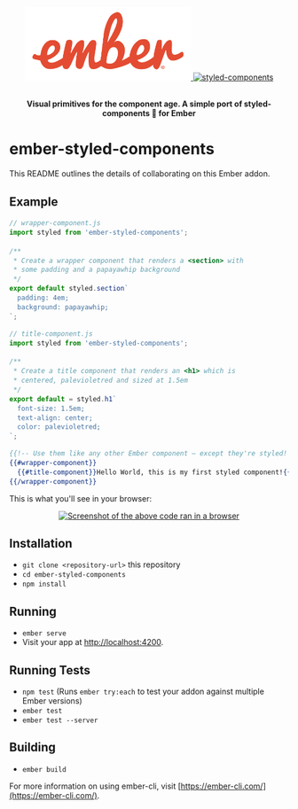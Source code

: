 <p align="center">
    <a href="https://emberjs.com">
      <img width="300" src="https://raw.githubusercontent.com/emberjs/website/master/source/images/brand/ember_Ember-Light.png">   </a>
    <a href="https://www.styled-components.com">
      <img alt="styled-components" src="https://raw.githubusercontent.com/styled-components/brand/master/styled-components.png" height="150px" />
    </a>
</p>

<br />

<div align="center">
  <strong>Visual primitives for the component age. A simple port of styled-components 💅 for Ember</strong>
</div>

# ember-styled-components

This README outlines the details of collaborating on this Ember addon.

## Example

<!-- prettier-ignore -->
```javascript
// wrapper-component.js
import styled from 'ember-styled-components';

/**
 * Create a wrapper component that renders a <section> with
 * some padding and a papayawhip background
 */
export default styled.section`
  padding: 4em;
  background: papayawhip;
`;
```

```javascript
// title-component.js
import styled from 'ember-styled-components';

/**
 * Create a title component that renders an <h1> which is
 * centered, palevioletred and sized at 1.5em
 */
export default = styled.h1`
  font-size: 1.5em;
  text-align: center;
  color: palevioletred;
`;
```

```handlebars
{{!-- Use them like any other Ember component – except they're styled! --}}
{{#wrapper-component}}
  {{#title-component}}Hello World, this is my first styled component!{{/title-component}}
{{/wrapper-component}}
```

This is what you'll see in your browser:

<div align="center">
  <a href="https://styled-components.com">
    <img alt="Screenshot of the above code ran in a browser" src="http://i.imgur.com/wUJpcjY.jpg" />
  </a>
</div>

## Installation

* `git clone <repository-url>` this repository
* `cd ember-styled-components`
* `npm install`

## Running

* `ember serve`
* Visit your app at [http://localhost:4200](http://localhost:4200).

## Running Tests

* `npm test` (Runs `ember try:each` to test your addon against multiple Ember versions)
* `ember test`
* `ember test --server`

## Building

* `ember build`

For more information on using ember-cli, visit [https://ember-cli.com/](https://ember-cli.com/).
